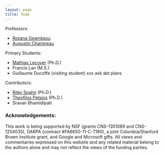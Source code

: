 ```yaml
---
layout: page
title: Team
---
```



Professors:

- [Roxana Geambasu](www.cs.columbia.edu/~roxana/)
- [Augustin Chaintreau](www.cs.columbia.edu/~augustin/)

Primary Students:

- [Mathias Lecuyer](www.cs.columbia.edu/~matlecu/) (Ph.D.)
- Francis Lan (M.S.)
- Guillaume Ducoffe (visiting student) xxx ask abt plans

Contributors:

- <a href="www.cs.columbia.edu/~riley/">Riley Spahn</a> (Ph.D.)
- <a href="">Theofilos Petsios</a> (Ph.D.)
- Sravan Bhamidipati


### Acknowledgements:

This work is being supported by NSF (grants CNS-1351089 and CNS-1254035),
DARPA (contract #FA8650-11-C-7190), a joint Columbia/Stanford Brown Institute
grant, and Google and Microsoft gifts.  All views and commentaries expressed
on this website and any related material belong to the authors alone
and may not reflect the views of the funding parties.

